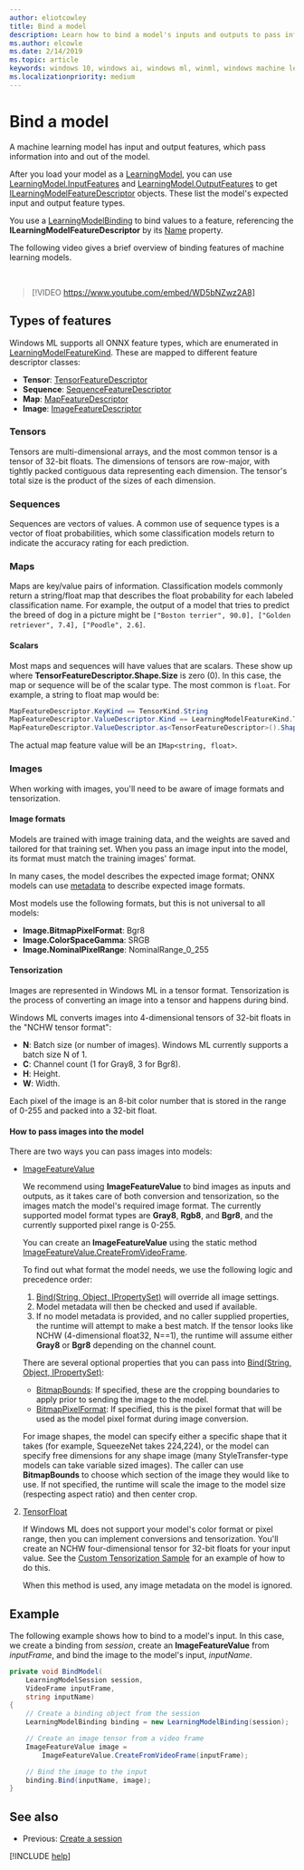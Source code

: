 ```yaml
---
author: eliotcowley
title: Bind a model
description: Learn how to bind a model's inputs and outputs to pass information into and out of the model.
ms.author: elcowle
ms.date: 2/14/2019
ms.topic: article
keywords: windows 10, windows ai, windows ml, winml, windows machine learning
ms.localizationpriority: medium
---
```


# Bind a model

A machine learning model has input and output features, which pass information into and out of the model.

After you load your model as a [LearningModel](https://docs.microsoft.com/uwp/api/windows.ai.machinelearning.learningmodel), you can use [LearningModel.InputFeatures](https://docs.microsoft.com/uwp/api/windows.ai.machinelearning.learningmodel.inputfeatures) and [LearningModel.OutputFeatures](https://docs.microsoft.com/uwp/api/windows.ai.machinelearning.learningmodel.outputfeatures) to get [ILearningModelFeatureDescriptor](https://docs.microsoft.com/uwp/api/windows.ai.machinelearning.ilearningmodelfeaturedescriptor) objects. These list the model's expected input and output feature types.

You use a [LearningModelBinding](https://docs.microsoft.com/uwp/api/windows.ai.machinelearning.learningmodelbinding) to bind values to a feature, referencing the **ILearningModelFeatureDescriptor** by its [Name](https://docs.microsoft.com/uwp/api/windows.ai.machinelearning.ilearningmodelfeaturedescriptor.name) property.

The following video gives a brief overview of binding features of machine learning models.

<br/>

> [!VIDEO https://www.youtube.com/embed/WD5bNZwz2A8]

## Types of features

Windows ML supports all ONNX feature types, which are enumerated in [LearningModelFeatureKind](https://docs.microsoft.com/uwp/api/windows.ai.machinelearning.learningmodelfeaturekind). These are mapped to different feature descriptor classes:

* **Tensor**: [TensorFeatureDescriptor](https://docs.microsoft.com/uwp/api/windows.ai.machinelearning.tensorfeaturedescriptor)
* **Sequence**: [SequenceFeatureDescriptor](https://docs.microsoft.com/uwp/api/windows.ai.machinelearning.sequencefeaturedescriptor)
* **Map**: [MapFeatureDescriptor](https://docs.microsoft.com/uwp/api/windows.ai.machinelearning.mapfeaturedescriptor)
* **Image**: [ImageFeatureDescriptor](https://docs.microsoft.com/uwp/api/windows.ai.machinelearning.imagefeaturedescriptor)

### Tensors

Tensors are multi-dimensional arrays, and the most common tensor is a tensor of 32-bit floats. The dimensions of tensors are row-major, with tightly packed contiguous data representing each dimension. The tensor's total size is the product of the sizes of each dimension.

### Sequences

Sequences are vectors of values. A common use of sequence types is a vector of float probabilities, which some classification models return to indicate the accuracy rating for each prediction. 

### Maps

Maps are key/value pairs of information. Classification models commonly return a string/float map that describes the float probability for each labeled classification name. For example, the output of a model that tries to predict the breed of dog in a picture might be `["Boston terrier", 90.0], ["Golden retriever", 7.4], ["Poodle", 2.6]`.

#### Scalars

Most maps and sequences will have values that are scalars. These show up where **TensorFeatureDescriptor.Shape.Size** is zero (0). In this case, the map or sequence will be of the scalar type. The most common is `float`. For example, a string to float map would be:

```cs
MapFeatureDescriptor.KeyKind == TensorKind.String
MapFeatureDescriptor.ValueDescriptor.Kind == LearningModelFeatureKind.Tensor
MapFeatureDescriptor.ValueDescriptor.as<TensorFeatureDescriptor>().Shape.Size == 0
```

The actual map feature value will be an `IMap<string, float>`.

### Images

When working with images, you'll need to be aware of image formats and tensorization.

#### Image formats

Models are trained with image training data, and the weights are saved and tailored for that training set. When you pass an image input into the model, its format must match the training images' format.

In many cases, the model describes the expected image format; ONNX models can use [metadata](https://github.com/onnx/onnx/blob/master/docs/MetadataProps.md) to describe expected image formats.  

Most models use the following formats, but this is not universal to all models:

* **Image.BitmapPixelFormat**: Bgr8
* **Image.ColorSpaceGamma**: SRGB
* **Image.NominalPixelRange**: NominalRange_0_255

#### Tensorization

Images are represented in Windows ML in a tensor format. Tensorization is the process of converting an image into a tensor and happens during bind.

Windows ML converts images into 4-dimensional tensors of 32-bit floats in the "NCHW tensor format":

* **N**: Batch size (or number of images). Windows ML currently supports a batch size N of 1.
* **C**: Channel count (1 for Gray8, 3 for Bgr8).
* **H**: Height.
* **W**: Width.

Each pixel of the image is an 8-bit color number that is stored in the range of 0-255 and packed into a 32-bit float.

#### How to pass images into the model

There are two ways you can pass images into models:

* [ImageFeatureValue](https://docs.microsoft.com/uwp/api/windows.ai.machinelearning.imagefeaturevalue)

    We recommend using **ImageFeatureValue** to bind images as inputs and outputs, as it takes care of both conversion and tensorization, so the images match the model's required image format. The currently supported model format types are **Gray8**, **Rgb8**, and **Bgr8**, and the currently supported pixel range is 0-255.

    You can create an **ImageFeatureValue** using the static method [ImageFeatureValue.CreateFromVideoFrame](https://docs.microsoft.com/uwp/api/windows.ai.machinelearning.imagefeaturevalue.createfromvideoframe).

    To find out what format the model needs, we use the following logic and precedence order:

	1. [Bind(String, Object, IPropertySet)](https://docs.microsoft.com/uwp/api/windows.ai.machinelearning.learningmodelbinding.bind#Windows_AI_MachineLearning_LearningModelBinding_Bind_System_String_System_Object_Windows_Foundation_Collections_IPropertySet_) will override all image settings.
	2. Model metadata will then be checked and used if available.
	3. If no model metadata is provided, and no caller supplied properties, the runtime will attempt to make a best match. If the tensor looks like NCHW (4-dimensional float32, N==1), the runtime will assume either **Gray8** or **Bgr8** depending on the channel count.

	There are several optional properties that you can pass into [Bind(String, Object, IPropertySet)](https://docs.microsoft.com/uwp/api/windows.ai.machinelearning.learningmodelbinding.bind#Windows_AI_MachineLearning_LearningModelBinding_Bind_System_String_System_Object_Windows_Foundation_Collections_IPropertySet_):

	* [BitmapBounds](https://docs.microsoft.com/uwp/api/windows.graphics.imaging.bitmapbounds): If specified, these are the cropping boundaries to apply prior to sending the image to the model.
	* [BitmapPixelFormat](https://docs.microsoft.com/uwp/api/windows.graphics.imaging.bitmappixelformat): If specified, this is the pixel format that will be used as the model pixel format during image conversion.

	For image shapes, the model can specify either a specific shape that it takes (for example, SqueezeNet takes 224,224), or the model can specify free dimensions for any shape image (many StyleTransfer-type models can take variable sized images). The caller can use **BitmapBounds** to choose which section of the image they would like to use. If not specified, the runtime will scale the image to the model size (respecting aspect ratio) and then center crop.  

2. [TensorFloat](https://docs.microsoft.com/uwp/api/windows.ai.machinelearning.tensorfloat)

    If Windows ML does not support your model's color format or pixel range, then you can implement conversions and tensorization. You'll create an NCHW four-dimensional tensor for 32-bit floats for your input value. See the [Custom Tensorization Sample](https://github.com/Microsoft/Windows-Machine-Learning/tree/master/Samples/CustomTensorization) for an example of how to do this.

    When this method is used, any image metadata on the model is ignored.

## Example

The following example shows how to bind to a model's input. In this case, we create a binding from *session*, create an **ImageFeatureValue** from *inputFrame*, and bind the image to the model's input, *inputName*.

```cs
private void BindModel(
    LearningModelSession session, 
    VideoFrame inputFrame, 
    string inputName) 
{
    // Create a binding object from the session
    LearningModelBinding binding = new LearningModelBinding(session);

    // Create an image tensor from a video frame
    ImageFeatureValue image = 
        ImageFeatureValue.CreateFromVideoFrame(inputFrame);

    // Bind the image to the input
    binding.Bind(inputName, image);
}
```

## See also

* Previous: [Create a session](create-a-session.md)

[!INCLUDE [help](includes/get-help.md)]
